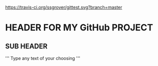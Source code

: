 https://travis-ci.org/ssgrover/gittest.svg?branch=master


# HEADER FOR MY GitHub PROJECT

## SUB HEADER

'''
Type any text of your choosing
'''
